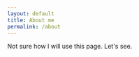 ```yaml
---
layout: default
title: About me
permalink: /about
---
```


Not sure how I will use this page. Let's see.
